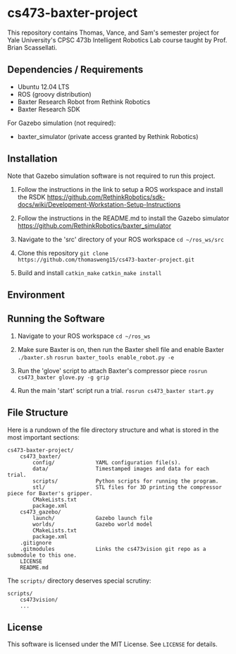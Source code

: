 cs473-baxter-project
====================

This repository contains Thomas, Vance, and Sam's semester project for Yale University's 
CPSC 473b Intelligent Robotics Lab course taught by Prof. Brian Scassellati. 


Dependencies / Requirements
---------------------------
* Ubuntu 12.04 LTS
* ROS (groovy distribution)
* Baxter Research Robot from Rethink Robotics
* Baxter Research SDK

For Gazebo simulation (not required):
* baxter_simulator (private access granted by Rethink Robotics)


Installation
------------
Note that Gazebo simulation software is not required to run this project. 

1.	Follow the instructions in the link to setup a ROS workspace and install the RSDK
https://github.com/RethinkRobotics/sdk-docs/wiki/Development-Workstation-Setup-Instructions

2.	Follow the instructions in the README.md to install the Gazebo simulator
https://github.com/RethinkRobotics/baxter_simulator

3. 	Navigate to the 'src' directory of your ROS workspace 
`cd ~/ros_ws/src`

4.	Clone this repository 
`git clone https://github.com/thomasweng15/cs473-baxter-project.git`

5. 	Build and install
	`catkin_make`
	`catkin_make install`


Environment
-----------



Running the Software
--------------------
1. Navigate to your ROS workspace
`cd ~/ros_ws`

2. Make sure Baxter is on, then run the Baxter shell file and enable Baxter
`./baxter.sh`
`rosrun baxter_tools enable_robot.py -e`

4. Run the 'glove' script to attach Baxter's compressor piece 
`rosrun cs473_baxter glove.py -g grip`

5. Run the main 'start' script run a trial. 
`rosrun cs473_baxter start.py`


File Structure
--------------
Here is a rundown of the file directory structure
and what is stored in the most important sections:
```
cs473-baxter-project/
	cs473_baxter/
		config/				YAML configuration file(s). 
		data/				Timestamped images and data for each trial. 
		scripts/			Python scripts for running the program. 
		stl/				STL files for 3D printing the compressor piece for Baxter's gripper.
		CMakeLists.txt
		package.xml
	cs473_gazebo/
		launch/				Gazebo launch file
		worlds/				Gazebo world model
		CMakeLists.txt
		package.xml
	.gitignore
	.gitmodules				Links the cs473vision git repo as a submodule to this one. 
	LICENSE
	README.md
```

The `scripts/` directory deserves special scrutiny:
```
scripts/
	cs473vision/
	...
```


License
-------
This software is licensed under the MIT License. See `LICENSE` for details. 

